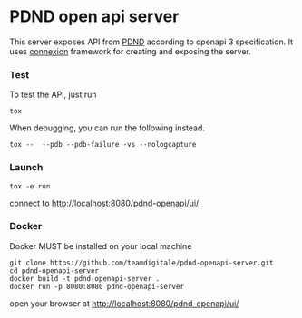 # PDND open api server

This server exposes API from [PDND](https://dataportal.daf.teamdigitale.it/) according to openapi 3 specification. It uses [connexion](https://github.com/zalando/connexion) framework for creating and exposing the server.

### Test

To test the API, just run


```
tox 

```

When debugging, you can run the following instead.


```
tox --  --pdb --pdb-failure -vs --nologcapture

```


### Launch

```
tox -e run
```
connect to [http://localhost:8080/pdnd-openapi/ui/](http://localhost:8080/pdnd-openapi/ui/)

### Docker 

Docker MUST be installed on your local machine

```
git clone https://github.com/teamdigitale/pdnd-openapi-server.git
cd pdnd-openapi-server
docker build -t pdnd-openapi-server .
docker run -p 8080:8080 pdnd-openapi-server
```
open your browser at [http://localhost:8080/pdnd-openapi/ui/](http://localhost:8080/pdnd-openapi/ui/)
